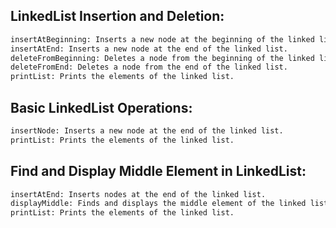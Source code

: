 LinkedList Insertion and Deletion:
--------------------------------------
```bash
insertAtBeginning: Inserts a new node at the beginning of the linked list.
insertAtEnd: Inserts a new node at the end of the linked list.
deleteFromBeginning: Deletes a node from the beginning of the linked list.
deleteFromEnd: Deletes a node from the end of the linked list.
printList: Prints the elements of the linked list.
```

Basic LinkedList Operations:
-----------------------------------------
```bash
insertNode: Inserts a new node at the end of the linked list.
printList: Prints the elements of the linked list.
```

Find and Display Middle Element in LinkedList:
-----------------------------------------------
```bash
insertAtEnd: Inserts nodes at the end of the linked list.
displayMiddle: Finds and displays the middle element of the linked list.
printList: Prints the elements of the linked list.
```
